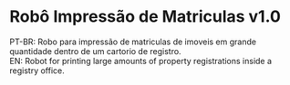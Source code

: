# Robô Impressão de Matriculas v1.0

PT-BR: Robo para impressão de matriculas de imoveis em grande quantidade dentro de um cartorio de registro.</br>
EN: Robot for printing large amounts of property registrations inside a registry office.
